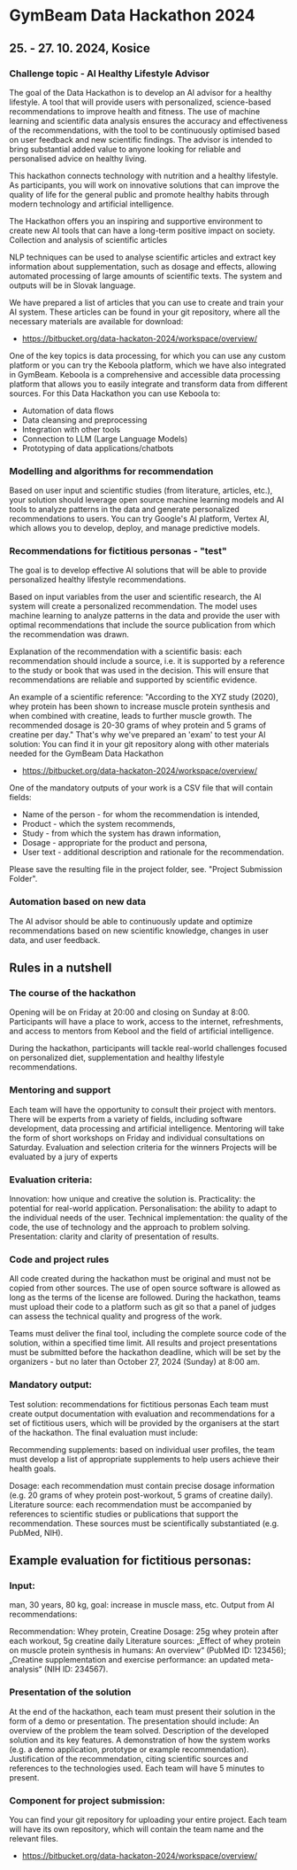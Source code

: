 # GymBeam Data Hackathon 2024
## 25. - 27. 10. 2024, Kosice
### Challenge topic - AI Healthy Lifestyle Advisor

The goal of the Data Hackathon is to develop an AI advisor for a healthy lifestyle. A tool that will provide users with personalized, science-based recommendations to improve health and fitness. The use of machine learning and scientific data analysis ensures the accuracy and effectiveness of the recommendations, with the tool to be continuously optimised based on user feedback and new scientific findings. The advisor is intended to bring substantial added value to anyone looking for reliable and personalised advice on healthy living.

This hackathon connects technology with nutrition and a healthy lifestyle. As participants, you will work on innovative solutions that can improve the quality of life for the general public and promote healthy habits through modern technology and artificial intelligence.

The Hackathon offers you an inspiring and supportive environment to create new AI tools that can have a long-term positive impact on society.
Collection and analysis of scientific articles

NLP techniques can be used to analyse scientific articles and extract key information about supplementation, such as dosage and effects, allowing automated processing of large amounts of scientific texts. The system and outputs will be in Slovak language.


We have prepared a list of articles that you can use to create and train your AI system. These articles can be found in your git repository, where all the necessary materials are available for download:
- https://bitbucket.org/data-hackaton-2024/workspace/overview/

One of the key topics is data processing, for which you can use any custom platform or you can try the Keboola platform, which we have also integrated in GymBeam. Keboola is a comprehensive and accessible data processing platform that allows you to easily integrate and transform data from different sources. For this Data Hackathon you can use Keboola to:
- Automation of data flows
- Data cleansing and preprocessing
- Integration with other tools
- Connection to LLM (Large Language Models)
- Prototyping of data applications/chatbots


### Modelling and algorithms for recommendation
Based on user input and scientific studies (from literature, articles, etc.), your solution should leverage open source machine learning models and AI tools to analyze patterns in the data and generate personalized recommendations to users. You can try Google's AI platform, Vertex AI, which allows you to develop, deploy, and manage predictive models.

### Recommendations for fictitious personas - "test"
The goal is to develop effective AI solutions that will be able to provide personalized healthy lifestyle recommendations.

Based on input variables from the user and scientific research, the AI system will create a personalized recommendation. The model uses machine learning to analyze patterns in the data and provide the user with optimal recommendations that include the source publication from which the recommendation was drawn.

Explanation of the recommendation with a scientific basis: each recommendation should include a source, i.e. it is supported by a reference to the study or book that was used in the decision. This will ensure that recommendations are reliable and supported by scientific evidence.

An example of a scientific reference: "According to the XYZ study (2020), whey protein has been shown to increase muscle protein synthesis and when combined with creatine, leads to further muscle growth. The recommended dosage is 20-30 grams of whey protein and 5 grams of creatine per day."
That's why we've prepared an 'exam' to test your AI solution: 
You can find it in your git repository along with other materials needed for the GymBeam Data Hackathon
- https://bitbucket.org/data-hackaton-2024/workspace/overview/

One of the mandatory outputs of your work is a CSV file that will contain fields:
- Name of the person - for whom the recommendation is intended,
- Product - which the system recommends,
- Study - from which the system has drawn information,
- Dosage - appropriate for the product and persona,
- User text - additional description and rationale for the recommendation.

Please save the resulting file in the project folder, see. "Project Submission Folder".

### Automation based on new data
The AI advisor should be able to continuously update and optimize recommendations based on new scientific knowledge, changes in user data, and user feedback.

## Rules in a nutshell

### The course of the hackathon
Opening will be on Friday at 20:00 and closing on Sunday at 8:00.
Participants will have a place to work, access to the internet, refreshments, and access to mentors from Kebool and the field of artificial intelligence.

During the hackathon, participants will tackle real-world challenges focused on personalized diet, supplementation and healthy lifestyle recommendations.

### Mentoring and support
Each team will have the opportunity to consult their project with mentors. There will be experts from a variety of fields, including software development, data processing and artificial intelligence.
Mentoring will take the form of short workshops on Friday and individual consultations on Saturday.
Evaluation and selection criteria for the winners
Projects will be evaluated by a jury of experts

### Evaluation criteria:
Innovation: how unique and creative the solution is.
Practicality: the potential for real-world application.
Personalisation: the ability to adapt to the individual needs of the user. 
Technical implementation: the quality of the code, the use of technology and the approach to problem solving.
Presentation: clarity and clarity of presentation of results.

### Code and project rules
All code created during the hackathon must be original and must not be copied from other sources. The use of open source software is allowed as long as the terms of the license are followed.
During the hackathon, teams must upload their code to a platform such as git so that a panel of judges can assess the technical quality and progress of the work.

Teams must deliver the final tool, including the complete source code of the solution, within a specified time limit.
All results and project presentations must be submitted before the hackathon deadline, which will be set by the organizers - but no later than October 27, 2024 (Sunday) at 8:00 am.

### Mandatory output: 
Test solution: recommendations for fictitious personas
Each team must create output documentation with evaluation and recommendations for a set of fictitious users, which will be provided by the organisers at the start of the hackathon.
The final evaluation must include:

Recommending supplements: based on individual user profiles, the team must develop a list of appropriate supplements to help users achieve their health goals.

Dosage: each recommendation must contain precise dosage information (e.g. 20 grams of whey protein post-workout, 5 grams of creatine daily).
Literature source: each recommendation must be accompanied by references to scientific studies or publications that support the recommendation. These sources must be scientifically substantiated (e.g. PubMed, NIH).

## Example evaluation for fictitious personas:
### Input: 
man, 30 years, 80 kg, goal: increase in muscle mass, etc.
Output from AI recommendations:

Recommendation: Whey protein, Creatine
Dosage: 25g whey protein after each workout, 5g creatine daily
Literature sources: „Effect of whey protein on muscle protein synthesis in humans: An overview“ (PubMed ID: 123456); „Creatine supplementation and exercise performance: an updated meta-analysis“ (NIH ID: 234567).

### Presentation of the solution
At the end of the hackathon, each team must present their solution in the form of a demo or presentation.
The presentation should include:
An overview of the problem the team solved.
Description of the developed solution and its key features.
A demonstration of how the system works (e.g. a demo application, prototype or example recommendation).
Justification of the recommendation, citing scientific sources and references to the technologies used.
Each team will have 5 minutes to present.

### Component for project submission:
You can find your git repository for uploading your entire project.
Each team will have its own repository, which will contain the team name and the relevant files.
- https://bitbucket.org/data-hackaton-2024/workspace/overview/



